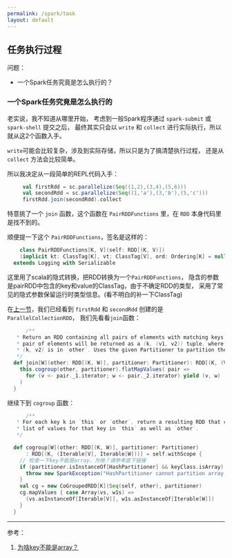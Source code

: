 ```yaml
---
permalink: /spark/task
layout: default
---
```


## 任务执行过程

问题：
 - 一个Spark任务究竟是怎么执行的？

### 一个Spark任务究竟是怎么执行的

老实说，我不知道从哪里开始，
考虑到一般Spark程序通过 `spark-submit` 或 `spark-shell` 提交之后，
最终其实只会以 `write` 和 `collect` 进行实际执行，所以就从这2个函数入手。

`write`可能会比较复杂，涉及到实际存储，所以只是为了搞清楚执行过程，
还是从 `collect` 方法会比较简单。

所以我决定从一段简单的REPL代码入手：

```scala
     val firstRdd = sc.parallelize(Seq((1,2),(3,4),(5,6)))
     val secondRdd = sc.parallelize(Seq((1,'a'),(3,'b'),(5,'c')))
     firstRdd.join(secondRdd).collect
```

特意挑了一个 `join` 函数，这个函数在 `PairRDDFunctions` 里，在 `RDD` 本身代码里是找不到的。

顺便提一下这个 `PairRDDFunctions`，签名是这样的：

```scala
    class PairRDDFunctions[K, V](self: RDD[(K, V)])
    (implicit kt: ClassTag[K], vt: ClassTag[V], ord: Ordering[K] = null)
  extends Logging with Serializable
```

这里用了scala的隐式转换，把RDD转换为一个`PairRDDFunctions`，
隐含的参数是pairRDD中包含的key和value的ClassTag，由于不确定RDD的类型，
采用了常见的隐式参数保留运行时类型信息。(看不明白的补一下ClassTag)

在[上一节](/spark/rdd/#createPCR)，我们已经看到 `firstRdd` 和 `secondRdd` 创建的是 `ParallelCollectionRDD`，
我们先看看`join`函数：

```scala
      /**
   * Return an RDD containing all pairs of elements with matching keys in `this` and `other`. Each
   * pair of elements will be returned as a (k, (v1, v2)) tuple, where (k, v1) is in `this` and
   * (k, v2) is in `other`. Uses the given Partitioner to partition the output RDD.
   */
  def join[W](other: RDD[(K, W)], partitioner: Partitioner): RDD[(K, (V, W))] = self.withScope {
    this.cogroup(other, partitioner).flatMapValues( pair =>
      for (v <- pair._1.iterator; w <- pair._2.iterator) yield (v, w)
    )
  }
```

继续下到 `cogroup` 函数：

```scala
      /**
   * For each key k in `this` or `other`, return a resulting RDD that contains a tuple with the
   * list of values for that key in `this` as well as `other`.
   */

  def cogroup[W](other: RDD[(K, W)], partitioner: Partitioner)
      : RDD[(K, (Iterable[V], Iterable[W]))] = self.withScope {
    // 检查一下key不能是array，为啥？请参考底下链接
    if (partitioner.isInstanceOf[HashPartitioner] && keyClass.isArray) {
      throw new SparkException("HashPartitioner cannot partition array keys.")
    }
    val cg = new CoGroupedRDD[K](Seq(self, other), partitioner)
    cg.mapValues { case Array(vs, w1s) =>
      (vs.asInstanceOf[Iterable[V]], w1s.asInstanceOf[Iterable[W]])
    }
  }
```


---
参考：
1. [为啥key不能是array？](https://stackoverflow.com/questions/9973596/arraylist-as-key-in-hashmap)